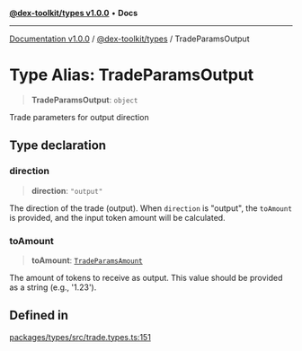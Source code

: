[**@dex-toolkit/types v1.0.0**](../README.md) • **Docs**

***

[Documentation v1.0.0](../../../packages.md) / [@dex-toolkit/types](../README.md) / TradeParamsOutput

# Type Alias: TradeParamsOutput

> **TradeParamsOutput**: `object`

Trade parameters for output direction

## Type declaration

### direction

> **direction**: `"output"`

The direction of the trade (output).
When `direction` is "output", the `toAmount` is provided, and the input token amount will be calculated.

### toAmount

> **toAmount**: [`TradeParamsAmount`](TradeParamsAmount.md)

The amount of tokens to receive as output.
This value should be provided as a string (e.g., '1.23').

## Defined in

[packages/types/src/trade.types.ts:151](https://github.com/niZmosis/dex-toolkit/blob/3d8b41b44787b30fbea5de3ab4737662ffb61bc8/packages/types/src/trade.types.ts#L151)
